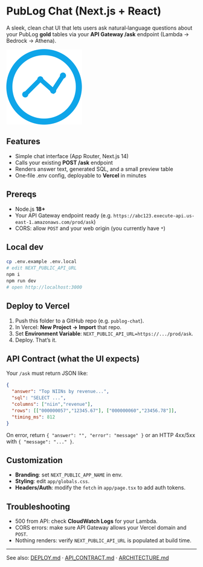 # PubLog Chat (Next.js + React)

A sleek, clean chat UI that lets users ask natural‑language questions about your PubLog **gold** tables via your **API Gateway /ask** endpoint (Lambda → Bedrock → Athena).

![screenshot](./public/logo.svg)

## Features
- Simple chat interface (App Router, Next.js 14)
- Calls your existing **POST /ask** endpoint
- Renders answer text, generated SQL, and a small preview table
- One‑file .env config, deployable to **Vercel** in minutes

## Prereqs
- Node.js **18+**
- Your API Gateway endpoint ready (e.g. `https://abc123.execute-api.us-east-1.amazonaws.com/prod/ask`)
- CORS: allow `POST` and your web origin (you currently have `*`)

## Local dev
```bash
cp .env.example .env.local
# edit NEXT_PUBLIC_API_URL
npm i
npm run dev
# open http://localhost:3000
```

## Deploy to Vercel
1. Push this folder to a GitHub repo (e.g. `publog-chat`).
2. In Vercel: **New Project → Import** that repo.
3. Set **Environment Variable**: `NEXT_PUBLIC_API_URL=https://.../prod/ask`.
4. Deploy. That’s it.

## API Contract (what the UI expects)
Your `/ask` must return JSON like:
```json
{
  "answer": "Top NIINs by revenue...",
  "sql": "SELECT ...",
  "columns": ["niin","revenue"],
  "rows": [["000000057","12345.67"], ["000000060","23456.78"]],
  "timing_ms": 812
}
```
On error, return `{ "answer": "", "error": "message" }` or an HTTP 4xx/5xx with `{ "message": "..." }`.

## Customization
- **Branding**: set `NEXT_PUBLIC_APP_NAME` in env.
- **Styling**: edit `app/globals.css`.
- **Headers/Auth**: modify the `fetch` in `app/page.tsx` to add auth tokens.

## Troubleshooting
- 500 from API: check **CloudWatch Logs** for your Lambda.
- CORS errors: make sure API Gateway allows your Vercel domain and `POST`.
- Nothing renders: verify `NEXT_PUBLIC_API_URL` is populated at build time.

---

See also: [DEPLOY.md](./docs/DEPLOY.md) · [API_CONTRACT.md](./docs/API_CONTRACT.md) · [ARCHITECTURE.md](./docs/ARCHITECTURE.md)
